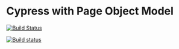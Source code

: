 # Cypress with Page Object Model

[![Build Status](https://travis-ci.org/depapp/cypom.svg?branch=master)](https://travis-ci.org/depapp/cypom)

[![Build status](https://ci.appveyor.com/api/projects/status/4bnacedwqh8jfpvn/branch/master?svg=true)](https://ci.appveyor.com/project/depapp/cypom/branch/master)
